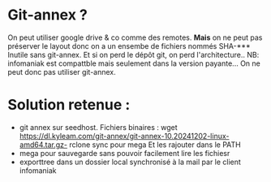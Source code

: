 # Git-annex ?

On peut utiliser google drive & co comme des remotes.
**Mais** on ne peut pas préserver le layout donc on a un ensembe de fichiers nommés SHA-***
Inutile sans git-annex. Et si on perd le dépôt git, on perd l'architecture..
NB: infomaniak est compattble mais seulement dans la version payante... On ne peut donc pas utiliser git-annex. 

# Solution retenue :


- git annex sur seedhost. Fichiers binaires :
 wget https://dl.kyleam.com/git-annex/git-annex-10.20241202-linux-amd64.tar.gz- rclone sync pour mega
Et les rajouter dans le PATH
- mega pour sauvegarde sans pouvoir facilement lire les fichiesr
- exporttree dans un dossier local synchronisé à la mail par le client infomaniak
